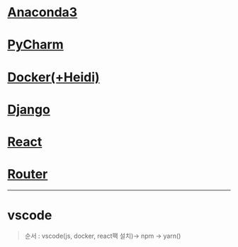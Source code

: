 # <a href ="https://github.com/Seongbae103/memo/blob/main/settings/setting(anaconda).md">Anaconda3</a>
# <a href="https://github.com/Seongbae103/memo/blob/main/settings/setting(pycharm).md">PyCharm</a>
# <a href="https://github.com/Seongbae103/memo/blob/main/Docker.md">Docker(+Heidi)</a>
# <a href="https://github.com/Seongbae103/memo/blob/main/drf.md">Django</a>
# <a href="https://github.com/Seongbae103/memo/blob/main/settings/setting(react).md">React</a>
# <a href = "https://github.com/Seongbae103/memo/blob/main/settings/setting(router%2C%20cross).md">Router</a>

---

# vscode 
> 순서 : vscode(js, docker, react팩 설치)-> npm -> yarn()
